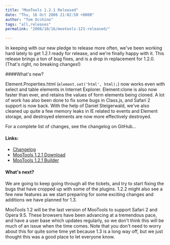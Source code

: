 ```yaml
---
title: "MooTools 1.2.1 Released"
date: "Thu, 16 Oct 2008 21:02:50 +0000"
author: "Tom Occhino"
tags: "all,releases"
permalink: "2008/10/16/mootools-121-released/"

---
```

In keeping with our new pledge to release more often, we've been working hard lately to get 1.2.1 ready for release, and we're finally happy with it.  This release brings a ton of bug fixes, and is a drop in replacement for 1.2.0.  (That's right, no breaking changes!)

<!--more-->

####What's new?

Element.Properties.html (<code>element.set('html', html);</code>) now works even with select and table elements in Internet Explorer.  Element:clone is also now faster than ever, and retains the values of form elements being cloned.  A lot of work has also been done to fix some bugs in Class.js, and Safari 2 support is now back.  With the help of Daniel Steigerwald, we've also cleaned up quite a few memory leaks in IE related to events and Element storage, and destroyed elements are now more effectively destroyed.

For a complete list of changes, see the changelog on GitHub...

#### Links:

- [Changelog](http://github.com/mootools/mootools-core/tree/1.2.1/CHANGELOG)
- [MooTools 1.2.1 Download](http://mootools.net/download)
- [MooTools 1.2.1 Builder](http://mootools.net/core)

#### What's next?

We are going to keep going through all the tickets, and try to start fixing the bugs that have cropped up with some of the plugins. 1.2.2 might also see a few new features as we start preparing for some exciting changes and additions we have planned for 1.3.

MooTools 1.2 will be the last version of MooTools to support Safari 2 and Opera 9.5.  These browsers have been advancing at a tremendous pace, and have a user base which updates regularly, so we don't think this will be much of an issue when the time comes.  Note that you don't need to worry about this for quite some time yet because 1.3 is a long way off, but we just thought this was a good place to let everyone know.